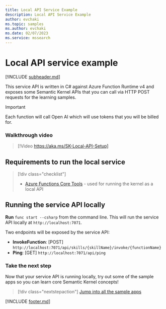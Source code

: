 ```yaml
---
title: Local API Service Example
description: Local API Service Example
author: evchaki
ms.topic: samples
ms.author: evchaki
ms.date: 02/07/2023
ms.service: mssearch
---
```

# Local API service example


[!INCLUDE [subheader.md](../includes/pat_medium.md)]

This service API is written in C# against Azure Function Runtime v4 and exposes some Semantic Kernel APIs that you can call via HTTP POST requests for the learning samples.

> [!IMPORTANT]
> Each function will call Open AI which will use tokens that you will be billed for. 

### Walkthrough video

>[!Video https://aka.ms/SK-Local-API-Setup]

## Requirements to run the local service

> [!div class="checklist"]
> * [Azure Functions Core Tools](https://learn.microsoft.com/azure/azure-functions/functions-run-local) - used for running the kernel as a local API

## Running the service API locally

**Run** `func start --csharp` from the command line. This will run the service API locally at `http://localhost:7071`.

Two endpoints will be exposed by the service API:

-   **InvokeFunction**: [POST] `http://localhost:7071/api/skills/{skillName}/invoke/{functionName}`
-   **Ping**: [GET] `http://localhost:7071/api/ping`

### Take the next step

Now that your service API is running locally, try out some of the sample apps so you can learn core Semantic Kernel concepts!  

> [!div class="nextstepaction"]
> [Jump into all the sample apps](/semantic-kernel/samples)

[!INCLUDE [footer.md](../includes/footer.md)]
